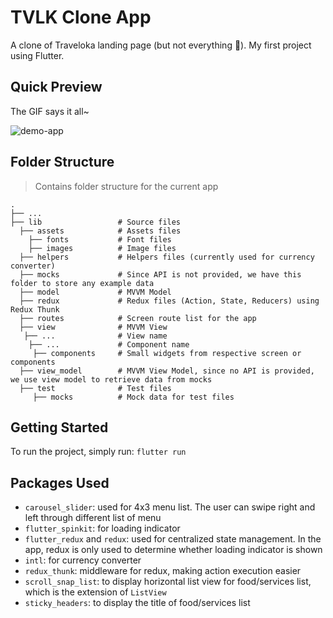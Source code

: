 # TVLK Clone App

A clone of Traveloka landing page (but not everything 👀). My first project using Flutter.

## Quick Preview

The GIF says it all~

![demo-app](https://github.com/theodorusyoga/Flutter-Test-App/blob/master/demo.gif?raw=true)

## Folder Structure

> Contains folder structure for the current app

    .
    ├── ...
    ├── lib                 # Source files
      ├── assets            # Assets files
        ├── fonts           # Font files
        ├── images          # Image files
      ├── helpers           # Helpers files (currently used for currency converter)
      ├── mocks             # Since API is not provided, we have this folder to store any example data
      ├── model             # MVVM Model
      ├── redux             # Redux files (Action, State, Reducers) using Redux Thunk
      ├── routes            # Screen route list for the app
      ├── view              # MVVM View
       ├── ...              # View name
        ├── ...             # Component name
         ├── components     # Small widgets from respective screen or components
      ├── view_model        # MVVM View Model, since no API is provided, we use view model to retrieve data from mocks
      ├── test              # Test files
         ├── mocks          # Mock data for test files

## Getting Started

To run the project, simply run: `flutter run`

## Packages Used

- `carousel_slider`: used for 4x3 menu list. The user can swipe right and left through different list of menu
- `flutter_spinkit`: for loading indicator
- `flutter_redux` and `redux`: used for centralized state management. In the app, redux is only used to determine whether loading indicator is shown
- `intl`: for currency converter
- `redux_thunk`: middleware for redux, making action execution easier
- `scroll_snap_list`: to display horizontal list view for food/services list, which is the extension of `ListView`
- `sticky_headers`: to display the title of food/services list
